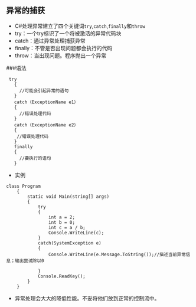 ## 异常的捕获
  - C#处理异常建立了四个关键词`try`,`catch`,`finally`和`throw`
  - try：一个try标识了一个将被激活的异常代码块
  - catch：通过异常处理捕获异常
  - finally：不管是否出现问题都会执行的代码
  - throw：当出现问题。程序抛出一个异常
  
  ###语法
  
```
 try
   {
     //可能会引起异常的语句
   }
   catch（ExceptionName e1）
   {
     //错误处理代码
   }
   catch（ExceptionName e2）
   {
    //错误处理代码
   }
   finally
   {
     //要执行的语句
   }
```
 - 实例
```
class Program
    {
        static void Main(string[] args)
        {
            try
            {
                int a = 2;
                int b = 0;
                int c = a / b;
                Console.WriteLine(c);
            }
            catch(SystemException e)
            {
                Console.WriteLine(e.Message.ToString());//描述当前异常信息；输出尝试除以0

            }
            Console.ReadKey();
        }
    }
```
 
 - 异常处理会大大的降低性能。不妥将他们放到正常的控制流中。


